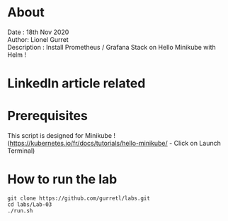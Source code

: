 # About
Date : 18th Nov 2020  
Author: Lionel Gurret  
Description : Install Prometheus / Grafana Stack on Hello Minikube with Helm !  
# LinkedIn article related
# Prerequisites
This script is designed for Minikube !  
(https://kubernetes.io/fr/docs/tutorials/hello-minikube/ - Click on Launch Terminal)
# How to run the lab
`git clone https://github.com/gurretl/labs.git`  
`cd labs/Lab-03`  
`./run.sh`

